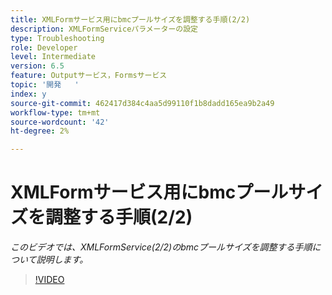 ```yaml
---
title: XMLFormサービス用にbmcプールサイズを調整する手順(2/2)
description: XMLFormServiceパラメーターの設定
type: Troubleshooting
role: Developer
level: Intermediate
version: 6.5
feature: Outputサービス，Formsサービス
topic: '開発   '
index: y
source-git-commit: 462417d384c4aa5d99110f1b8dadd165ea9b2a49
workflow-type: tm+mt
source-wordcount: '42'
ht-degree: 2%

---
```



# XMLFormサービス用にbmcプールサイズを調整する手順(2/2)

*このビデオでは、XMLFormService(2/2)のbmcプールサイズを調整する手順について説明します。*

>[!VIDEO](https://video.tv.adobe.com/v/335553?quality=9&learn=on)
